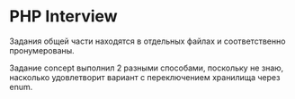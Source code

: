 # PHP Interview

Задания общей части находятся в отдельных файлах и соответственно пронумерованы.

Задание concept выполнил 2 разными способами, поскольку не знаю, насколько удовлетворит вариант с переключением хранилища через enum.